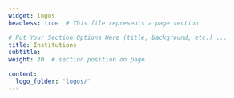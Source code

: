 ```yaml
---
widget: logos
headless: true  # This file represents a page section.

# Put Your Section Options Here (title, background, etc.) ...
title: Institutions
subtitle:
weight: 20  # section position on page

content:
  logo_folder: 'logos/'
---
```


